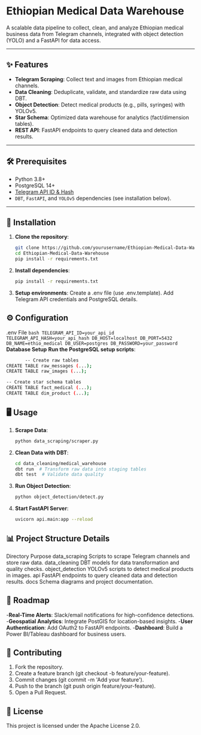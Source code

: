 # Ethiopian Medical Data Warehouse

A scalable data pipeline to collect, clean, and analyze Ethiopian medical business data from Telegram channels, integrated with object detection (YOLO) and a FastAPI for data access.

---

## ✨ Features

- **Telegram Scraping**: Collect text and images from Ethiopian medical channels.
- **Data Cleaning**: Deduplicate, validate, and standardize raw data using DBT.
- **Object Detection**: Detect medical products (e.g., pills, syringes) with YOLOv5.
- **Star Schema**: Optimized data warehouse for analytics (fact/dimension tables).
- **REST API**: FastAPI endpoints to query cleaned data and detection results.

---

## 🛠️ Prerequisites

- Python 3.8+
- PostgreSQL 14+
- [Telegram API ID & Hash](https://my.telegram.org/auth)
- `DBT`, `FastAPI`, and `YOLOv5` dependencies (see installation below).

---

## 🚀 Installation

1. **Clone the repository**:
   ```bash
   git clone https://github.com/yourusername/Ethiopian-Medical-Data-Warehouse.git
   cd Ethiopian-Medical-Data-Warehouse
   pip install -r requirements.txt
     ```
2. **Install dependencies**:
    ```bash
   pip install -r requirements.txt
     ```
3. **Setup environments**:
   Create a .env file (use .env.template).
   Add Telegram API credentials and PostgreSQL details.
   
## ⚙️ Configuration
   .env File
     ```bash
      TELEGRAM_API_ID=your_api_id
      TELEGRAM_API_HASH=your_api_hash
      DB_HOST=localhost
      DB_PORT=5432
      DB_NAME=ethio_medical
      DB_USER=postgres
     DB_PASSWORD=your_password
    ```
  **Database Setup**
   **Run the PostgreSQL setup scripts**:
 ```bash
        -- Create raw tables
CREATE TABLE raw_messages (...);
CREATE TABLE raw_images (...);

-- Create star schema tables
CREATE TABLE fact_medical (...);
CREATE TABLE dim_product (...);
 ```
## 🖥️ Usage
1. **Scrape Data**:
    ```bash
   python data_scraping/scraper.py
    ```
2. **Clean Data with DBT**:
    ```bash
   cd data_cleaning/medical_warehouse
   dbt run  # Transform raw data into staging tables
   dbt test  # Validate data quality
    ```
3. **Run Object Detection**:
   ```bash
   python object_detection/detect.py
   ```
4. **Start FastAPI Server**:
    ```bash
   uvicorn api.main:app --reload
      ```
## 📊 Project Structure Details

   Directory	              Purpose
data_scraping	      Scripts to scrape Telegram channels and store raw data.
data_cleaning        DBT models for data transformation and quality checks.
object_detection	   YOLOv5 scripts to detect medical products in images.
    api	            FastAPI endpoints to query cleaned data and detection results.
   docs	            Schema diagrams and project documentation.

## 📅 Roadmap
-**Real-Time Alerts**: Slack/email notifications for high-confidence detections.
-**Geospatial Analytics**: Integrate PostGIS for location-based insights.
-**User Authentication**: Add OAuth2 to FastAPI endpoints.
-**Dashboard**: Build a Power BI/Tableau dashboard for business users.

## 🤝 Contributing
1. Fork the repository.
2. Create a feature branch (git checkout -b feature/your-feature).
3. Commit changes (git commit -m 'Add your feature').
4. Push to the branch (git push origin feature/your-feature).
5. Open a Pull Request.
   
## 📜 License
This project is licensed under the Apache License 2.0.


   
